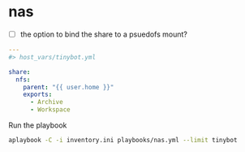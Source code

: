 nas
=========

- [ ] the option to bind the share to a psuedofs mount?

```yaml
---
#> host_vars/tinybot.yml

share:
  nfs:
    parent: "{{ user.home }}"
    exports:
      - Archive
      - Workspace
```

Run the playbook
```bash
aplaybook -C -i inventory.ini playbooks/nas.yml --limit tinybot
```
